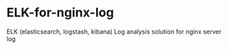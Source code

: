 # ELK-for-nginx-log
ELK (elasticsearch, logstash, kibana) Log analysis solution for nginx server log
